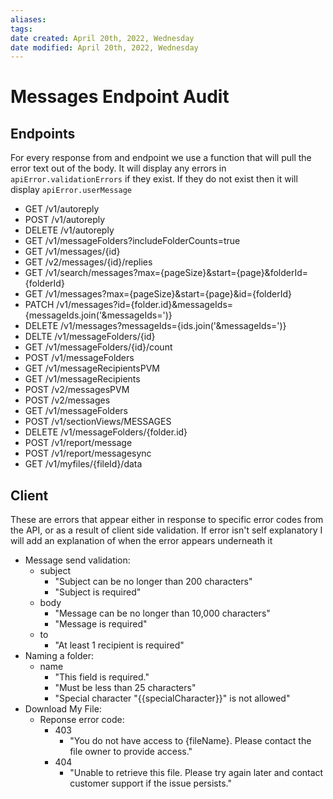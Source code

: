 ```yaml
---
aliases: 
tags: 
date created: April 20th, 2022, Wednesday
date modified: April 20th, 2022, Wednesday
---
```


# Messages Endpoint Audit

## Endpoints

For every response from and endpoint we use a function that will pull the error text out of the body. It will display any errors in `apiError.validationErrors` if they exist. If they do not exist then it will display `apiError.userMessage`

- GET /v1/autoreply
- POST /v1/autoreply
- DELETE /v1/autoreply
- GET /v1/messageFolders?includeFolderCounts=true
- GET /v1/messages/{id}
- GET /v2/messages/{id}/replies
- GET /v1/search/messages?max={pageSize}&start={page}&folderId={folderId}
- GET /v1/messages?max={pageSize}&start={page}&id={folderId}
- PATCH /v1/messages?id={folder.id}&messageIds={messageIds.join('&messageIds=')}
- DELETE /v1/messages?messageIds={ids.join('&messageIds=')}
- DELTE /v1/messageFolders/{id}
- GET /v1/messageFolders/{id}/count
- POST /v1/messageFolders
- GET /v1/messageRecipientsPVM
- GET /v1/messageRecipients
- POST /v2/messagesPVM
- POST /v2/messages
- GET /v1/messageFolders
- POST /v1/sectionViews/MESSAGES
- DELETE /v1/messageFolders/{folder.id}
- POST /v1/report/message
- POST /v1/report/messagesync
- GET /v1/myfiles/{fileId}/data

## Client

These are errors that appear either in response to specific error codes from the API, or as a result of client side validation. If error isn't self explanatory I will add an explanation of when the error appears underneath it

- Message send validation:
    - subject
        - "Subject can be no longer than 200 characters"
        - "Subject is required"
    - body
        - "Message can be no longer than 10,000 characters"
        - "Message is required"
    - to
        - "At least 1 recipient is required"
- Naming a folder:
    - name
        - "This field is required."
        - "Must be less than 25 characters"
        - "Special character "{{specialCharacter}}" is not allowed"
- Download My File:
    - Reponse error code:
        - 403
            - "You do not have access to {fileName}. Please contact the file owner to provide access."
        - 404
            - "Unable to retrieve this file. Please try again later and contact customer support if the issue persists."
